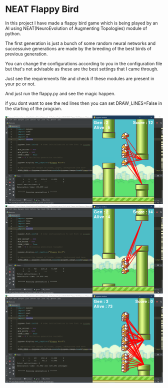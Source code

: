 # NEAT Flappy Bird
In this project I have made a flappy bird game which is being played by an AI using NEAT(NeuroEvolution of Augmenting Topologies) module of python.

The first generation is just a bunch of some random neural networks and successuive generations are made by the breeding of the best birds of previous generation.

You can change the configurations according to you in the configuration file but that's not advisable as these are the best settings that I came through.

Just see the requirements file and check if these modules are present in your pc or not.

And just run the flappy.py and see the magic happen.

if you dont want to see the red lines then you can set DRAW_LINES=False in the starting of the program.


![](s1.png)
![](s2.png)
![](s3.png)
